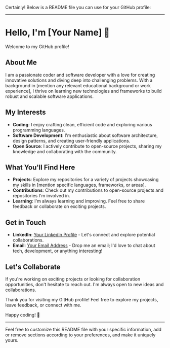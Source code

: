 Certainly! Below is a README file you can use for your GitHub profile:

---

# Hello, I'm [Your Name] 👋

Welcome to my GitHub profile!

## About Me

I am a passionate coder and software developer with a love for creating innovative solutions and diving deep into challenging problems. With a background in [mention any relevant educational background or work experience], I thrive on learning new technologies and frameworks to build robust and scalable software applications.

## My Interests

- **Coding**: I enjoy crafting clean, efficient code and exploring various programming languages.
- **Software Development**: I'm enthusiastic about software architecture, design patterns, and creating user-friendly applications.
- **Open Source**: I actively contribute to open-source projects, sharing my knowledge and collaborating with the community.

## What You'll Find Here

- **Projects**: Explore my repositories for a variety of projects showcasing my skills in [mention specific languages, frameworks, or areas].
- **Contributions**: Check out my contributions to open-source projects and repositories I'm involved in.
- **Learning**: I'm always learning and improving. Feel free to share feedback or collaborate on exciting projects.

## Get in Touch

- **LinkedIn**: [Your LinkedIn Profile](#) - Let's connect and explore potential collaborations.
- **Email**: [Your Email Address](#) - Drop me an email; I'd love to chat about tech, development, or anything interesting!

## Let's Collaborate

If you're working on exciting projects or looking for collaboration opportunities, don't hesitate to reach out. I'm always open to new ideas and collaborations.

Thank you for visiting my GitHub profile! Feel free to explore my projects, leave feedback, or connect with me.

Happy coding! 🚀

---

Feel free to customize this README file with your specific information, add or remove sections according to your preferences, and make it uniquely yours.
